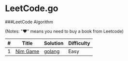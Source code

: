 LeetCode.go
========

###LeetCode Algorithm

(Notes: "&hearts;" means you need to buy a book from Leetcode)


| # | Title | Solution | Difficulty |
|---| ----- | -------- | ---------- |
|1|[Nim Game](https://leetcode.com/problems/two-sum/)  | [golang](.//two_num/two_num.go)|Easy|
